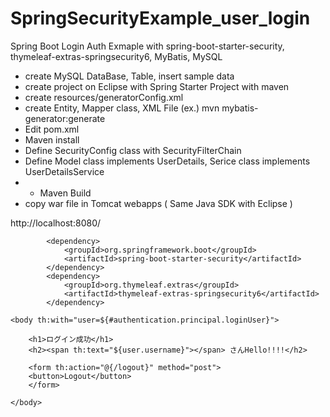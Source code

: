 # SpringSecurityExample_user_login

Spring Boot Login Auth Exmaple with spring-boot-starter-security, thymeleaf-extras-springsecurity6, MyBatis, MySQL
- create MySQL DataBase, Table, insert sample data
- create project on Eclipse with Spring Starter Project with maven
- create resources/generatorConfig.xml
- create Entity, Mapper class, XML File (ex.) mvn mybatis-generator:generate
- Edit pom.xml
- Maven install
- Define SecurityConfig class with SecurityFilterChain
- Define Model class implements UserDetails, Serice class implements UserDetailsService
- - Maven Build
- copy war file in Tomcat webapps ( Same Java SDK with Eclipse )

http://localhost:8080/


```
		<dependency>
			<groupId>org.springframework.boot</groupId>
			<artifactId>spring-boot-starter-security</artifactId>
		</dependency>
		<dependency>
			<groupId>org.thymeleaf.extras</groupId>
			<artifactId>thymeleaf-extras-springsecurity6</artifactId>
		</dependency>
```

```
<body th:with="user=${#authentication.principal.loginUser}">

    <h1>ログイン成功</h1>
    <h2><span th:text="${user.username}"></span> さんHello!!!!</h2>

    <form th:action="@{/logout}" method="post">
    <button>Logout</button>
    </form>
    
</body>
```
